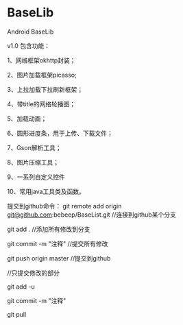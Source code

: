 ﻿# BaseLib
Android BaseLib

v1.0 包含功能：

1、网络框架okhttp封装；

2、图片加载框架picasso;

3、上拉加载下拉刷新框架；

4、带title的网络轮播图；

5、加载动画；

6、圆形进度条，用于上传、下载文件；

7、Gson解析工具；

8、图片压缩工具；

9、一系列自定义控件

10、常用java工具类及函数。

提交到github命令：
git remote add origin git@github.com:bebeep/BaseList.git   //连接到github某个分支

git add .    //添加所有修改到分支

git commit -m "注释" //提交所有修改

git push origin master  //提交到github


//只提交修改的部分

git add -u

git commit -m "注释"

git pull